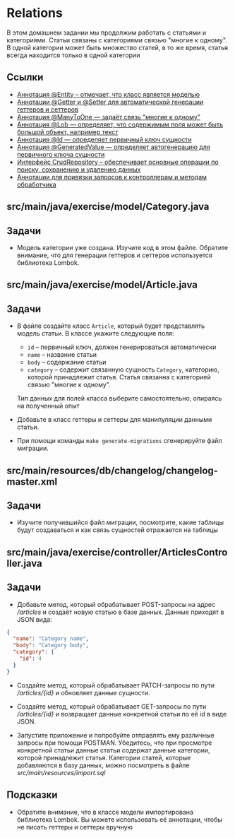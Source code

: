 # Relations

В этом домашнем задании мы продолжим работать с статьями и категориями. Статьи связаны с категориями связью "многие к одному". В одной категории может быть множество статей, в то же время, статья всегда находится только в одной категории

## Ссылки

* [Аннотация @Entity – отмечает, что класс является моделью](https://docs.oracle.com/javaee/7/api/javax/persistence/Entity.html)
* [Аннотации @Getter и @Setter для автоматической генерации геттеров и сеттеров](https://projectlombok.org/features/GetterSetter)
* [Аннотация @ManyToOne — задаёт связь "многие к одному"](https://javaee.github.io/javaee-spec/javadocs/javax/persistence/ManyToOne.html)
* [Аннотация @Lob — определяет, что содержимым поля может быть большой объект, например текст](https://javaee.github.io/javaee-spec/javadocs/javax/persistence/Lob.html)
* [Аннотация @Id — определяет первичный ключ сущности](https://javaee.github.io/javaee-spec/javadocs/javax/persistence/Id.html)
* [Аннотация @GeneratedValue — определяет автогенерацию для первичного ключа сущности](https://docs.oracle.com/javaee/7/api/javax/persistence/GeneratedValue.html)
* [Интерфейс CrudRepository – обеспечивает основные операции по поиску, сохранению и удалению данных](https://docs.liquibase.com/concepts/basic/xml-format.html)
* [Аннотации для привязки запросов к контроллерам и методам обработчика](https://docs.spring.io/spring-framework/docs/current/javadoc-api/org/springframework/web/bind/annotation/package-summary.html)

## src/main/java/exercise/model/Category.java

## Задачи

* Модель категории уже создана. Изучите код в этом файле. Обратите внимание, что для генерации геттеров и сеттеров используется библиотека Lombok.

## src/main/java/exercise/model/Article.java

## Задачи

* В файле создайте класс `Article`, который будет представлять модель статьи. В классе укажите следующие поля:

  * `id` – первичный ключ, должен генерироваться автоматически
  * `name` – название статьи
  * `body` – содержание статьи
  * `category` – содержит связанную сущность `Category`, категорию, которой принадлежит статья. Статья связанна с категорией связью "многие к одному".

  Тип данных для полей класса выберите самостоятельно, опираясь на полученный опыт

* Добавьте в класс геттеры и сеттеры для манипуляции данными статьи.

* При помощи команды `make generate-migrations` сгенерируйте файл миграции.

## src/main/resources/db/changelog/changelog-master.xml

## Задачи

* Изучите получившийся файл миграции, посмотрите, какие таблицы будут создаваться и как связь сущностей отражается на таблицы

## src/main/java/exercise/controller/ArticlesController.java

## Задачи

* Добавьте метод, который обрабатывает POST-запросы на адрес */articles* и создаёт новую статью в базе данных. Данные приходят в JSON вида:

```json
{
  "name": "Category name",
  "body": "Category body",
  "category": {
    "id": 4
  }
}
```

* Создайте метод, который обрабатывает PATCH-запросы по пути */articles/{id}* и обновляет данные сущности.

* Создайте метод, который обрабатывает GET-запросы по пути */articles/{id}* и возвращает данные конкретной статьи по её id в виде JSON.

* Запустите приложение и попробуйте отправлять ему различные запросы при помощи POSTMAN. Убедитесь, что при просмотре конкретной статьи данные статьи содержат данные категории, которой принадлежит статья. Категории статей, которые добавляются в базу данных, можно посмотреть в файле *src/main/resources/import.sql*

## Подсказки

* Обратите внимание, что в классе модели импортирована библиотека Lombok. Вы можете использовать её аннотации, чтобы не писать геттеры и сеттеры вручную
